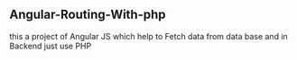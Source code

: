 ## Angular-Routing-With-php
this a project of Angular JS which help to Fetch data from data base and in Backend just use PHP
 
 
